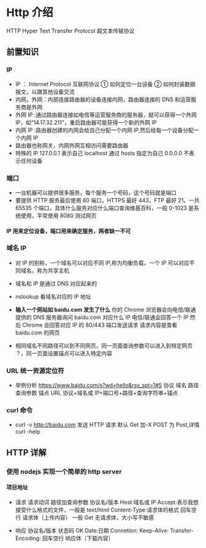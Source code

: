 # Http 介绍

HTTP Hyper Text Transfer Protocol 超文本传输协议

## 前置知识

### IP

- IP ： Internet Protocol 互联网协议 ① 如何定位一台设备 ② 如何封装数据报文，以跟其他设备交流
- 内网，外网：内部连接路由器的设备连接内网，路由器连接的 DNS 和运营服务商是外网
- 外网 IP :通过路由器连接如电信等运营服务商的服务器，就可以获得一个外网 IP，如“14.17.32.211"，重启路由器可能获得一个新的外网 IP
- 内网 IP :路由器创建的内网会给自己分配一个内网 IP,然后给每一个设备分配一个内网 IP
- 路由器也称网关，内网外网互相访问需要路由器
- 特殊的 IP
  127.0.0.1 表示自己
  localhost 通过 hosts 指定为自己
  0.0.0.0 不表示任何设备

### 端口

- 一台机器可以提供很多服务，每个服务一个号码，这个号码就是端口
- 要提供 HTTP 服务最后使用 80 端口，HTTPS 最好 443，FTP 最好 21，一共 65535 个端口，具体什么服务对应什么端口查询维基百科，一般 0-1023 是系统使用，平常使用 8080 测试网页

#### IP 用来定位设备，端口用来确定服务，两者缺一不可

### 域名 IP

- 对 IP 的别称，一个域名可以对应不同 IP,称为均衡负载，一个 IP 可以对应不同域名，称为共享主机
- 域名和 IP 是通过 DNS 对应起来的
- nslookup 看域名对应的 IP 地址
- **输入一个网站如 baidu.com 发生了什么**
  你的 Chrome 浏览器会向电信/联通提供的 DNS 服务器询问 baidu.com 对应什么 IP
  电信/联通会回答一个 IP
  然后 Chrome 会回答对应 IP 的 80/443 端口发送请求
  请求内容是查看 baidu.com 的网页

- 相同域名不同路径可以到不同网页，同一页面查询参数可以进入到特定网页 ？，同一页面设置锚点可以进入特定内容

### URL 统一资源定位符

- 举例分析
  https://www.baidu.com/s?wd=hello&rsv_spt=1#5
  协议 域名 路径 查询参数 锚点
  URL 协议+域名或 IP+端口号+路径+查询字符串+锚点

### curl 命令

- curl -v http://baidu.com 发送 HTTP 请求 默认 Get 加-X POST 为 Post,详情 curl -help

## HTTP 详解

### 使用 nodejs 实现一个简单的 http server

#### 项目地址

- 请求
  请求动词 路径加查询参数 协议名/版本
  Host:域名或 IP
  Accept:表示我想接受什么格式的文件，一般是 text/html
  Content-Type:请求体的格式
  回车空行
  请求体（上传内容）
  一般 Get 无请求体，大小写不敏感

- 响应
  协议名/版本 状态码 OK
  Date:日期
  Connetion:
  Keep-Alive:
  Transfer-Encoding:
  回车空行
  响应体（下载内容）
